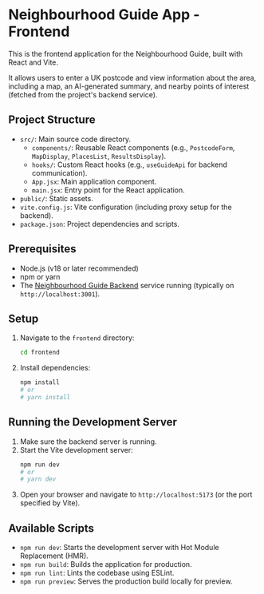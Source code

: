 # Neighbourhood Guide App - Frontend

This is the frontend application for the Neighbourhood Guide, built with React and Vite.

It allows users to enter a UK postcode and view information about the area, including a map, an AI-generated summary, and nearby points of interest (fetched from the project's backend service).

## Project Structure

- `src/`: Main source code directory.
  - `components/`: Reusable React components (e.g., `PostcodeForm`, `MapDisplay`, `PlacesList`, `ResultsDisplay`).
  - `hooks/`: Custom React hooks (e.g., `useGuideApi` for backend communication).
  - `App.jsx`: Main application component.
  - `main.jsx`: Entry point for the React application.
- `public/`: Static assets.
- `vite.config.js`: Vite configuration (including proxy setup for the backend).
- `package.json`: Project dependencies and scripts.

## Prerequisites

- Node.js (v18 or later recommended)
- npm or yarn
- The [Neighbourhood Guide Backend](../backend/README.md) service running (typically on `http://localhost:3001`).

## Setup

1.  Navigate to the `frontend` directory:
    ```bash
    cd frontend
    ```
2.  Install dependencies:
    ```bash
    npm install
    # or
    # yarn install
    ```

## Running the Development Server

1.  Make sure the backend server is running.
2.  Start the Vite development server:
    ```bash
    npm run dev
    # or
    # yarn dev
    ```
3.  Open your browser and navigate to `http://localhost:5173` (or the port specified by Vite).

## Available Scripts

- `npm run dev`: Starts the development server with Hot Module Replacement (HMR).
- `npm run build`: Builds the application for production.
- `npm run lint`: Lints the codebase using ESLint.
- `npm run preview`: Serves the production build locally for preview.
